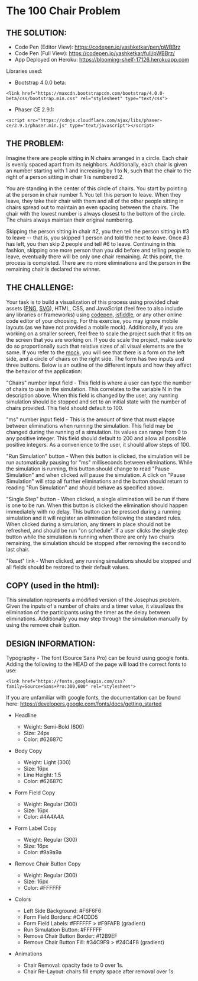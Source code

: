 # The 100 Chair Problem

## THE SOLUTION:
* Code Pen (Editor View): https://codepen.io/yashketkar/pen/pWBBrz
* Code Pen (Full View): https://codepen.io/yashketkar/full/pWBBrz/
* App Deployed on Heroku: https://blooming-shelf-17126.herokuapp.com

Libraries used:
* Bootstrap 4.0.0 beta:
```
<link href="https://maxcdn.bootstrapcdn.com/bootstrap/4.0.0-beta/css/bootstrap.min.css" rel="stylesheet" type="text/css">
```
* Phaser CE 2.9.1:
```
<script src="https://cdnjs.cloudflare.com/ajax/libs/phaser-ce/2.9.1/phaser.min.js" type="text/javascript"></script>
```

## THE PROBLEM:
Imagine there are people sitting in N chairs arranged in a circle. Each chair is evenly spaced apart from its neighbors. Additionally, each chair is given an number starting with 1 and increasing by 1 to N, such that the chair to the right of a person sitting in chair 1 is numbered 2.

You are standing in the center of this circle of chairs. You start by pointing at the person in chair number 1. You tell this person to leave. When they leave, they take their chair with them and all of the other people sitting in chairs spread out to maintain an even spacing between the chairs. The chair with the lowest number is always closest to the bottom of the circle. The chairs always maintain their original numbering.

Skipping the person sitting in chair #2, you then tell the person sitting in #3 to leave -- that is, you skipped 1 person and told the next to leave. Once #3 has left, you then skip 2 people and tell #6 to leave. Continuing in this fashion, skipping one more person than you did before and telling people to leave, eventually there will be only one chair remaining. At this point, the process is completed. There are no more eliminations and the person in the remaining chair is declared the winner.

## THE CHALLENGE:
Your task is to build a visualization of this process using provided chair assets ([PNG](https://media1.popsugar-assets.com/static/imgs/interview/chair.png), [SVG](https://media1.popsugar-assets.com/static/imgs/interview/chair.svg)), HTML, CSS, and JavaScript (feel free to also include any libraries or frameworks) using [codepen](https://codepen.io), [jsfiddle](https://jsfiddle.net), or any other online code editor of your choosing. For this exercise, you may ignore mobile layouts (as we have not provided a mobile mock). Additionally, if you are working on a smaller screen, feel free to scale the project such that it fits on the screen that you are working on. If you do scale the project, make sure to do so proportionally such that relative sizes of all visual elements are the same. If you refer to the [mock](https://media1.popsugar-assets.com/static/imgs/interview/100_Chair_Problem.png), you will see that there is a form on the left side, and a circle of chairs on the right side. The form has two inputs and three buttons. Below is an outline of the different inputs and how they affect the behavior of the application:

"Chairs" number input field - This field is where a user can type the number of chairs to use in the simulation. This correlates to the variable N in the description above. When this field is changed by the user, any running simulation should be stopped and set to an initial state with the number of chairs provided. This field should default to 100.

"ms" number input field - This is the amount of time that must elapse between eliminations when running the simulation. This field may be changed during the running of a simulation. Its values can range from 0 to any positive integer. This field should default to 200 and allow all possible positive integers. As a convenience to the user, it should allow steps of 100.

"Run Simulation" button - When this button is clicked, the simulation will be run automatically pausing for "ms" milliseconds between eliminations. While the simulation is running, this button should change to read "Pause Simulation" and when clicked will pause the simulation. A click on "Pause Simulation" will stop all further eliminations and the button should return to reading "Run Simulation" and should behave as specified above.

"Single Step" button - When clicked, a single elimination will be run if there is one to be run. When this button is clicked the elimination should happen immediately with no delay. This button can be pressed during a running simulation and it will register an elimination following the standard rules. When clicked during a simulation, any timers in place should not be refreshed, and should be run "on schedule". If a user clicks the single step button while the simulation is running when there are only two chairs remaining, the simulation should be stopped after removing the second to last chair.

"Reset" link - When clicked, any running simulations should be stopped and all fields should be restored to their default values.

## COPY (used in the html):
This simulation represents a modified version of the Josephus problem. Given the inputs of a number of chairs and a timer value, it visualizes the elimination of the participants using the timer as the delay between eliminations. Additionally you may step through the simulation manually by using the remove chair button.

## DESIGN INFORMATION:
Typography - The font (Source Sans Pro) can be found using google fonts. Adding the following to the HEAD of the page will load the correct fonts to use:
```
<link href="https://fonts.googleapis.com/css?family=Source+Sans+Pro:300,600" rel="stylesheet">
```
If you are unfamiliar with google fonts, the documentation can be found here: https://developers.google.com/fonts/docs/getting_started

* Headline
  * Weight: Semi-Bold (600)
  * Size: 24px
  * Color: #62687C
* Body Copy
  * Weight: Light (300)
  * Size: 16px
  * Line Height: 1.5
  * Color: #62687C
* Form Field Copy
  * Weight: Regular (300)
  * Size: 16px
  * Color: #4A4A4A
* Form Label Copy
  * Weight: Regular (300)
  * Size: 16px
  * Color: #9a9a9a
* Remove Chair Button Copy
  * Weight: Regular (300)
  * Size: 16px
  * Color: #FFFFFF

* Colors
  * Left Side Background: #F6F6F6
  * Form Field Borders: #C4CDD5
  * Form Field Labels: #FFFFFF > #F9FAFB (gradient)
  * Run Simulation Button: #FFFFFF
  * Remove Chair Button Border: #12B9EF
  * Remove Chair Button Fill: #34C9F9 > #24C4F8 (gradient)
* Animations
  * Chair Removal: opacity fade to 0 over 1s.
  * Chair Re-Layout: chairs fill empty space after removal over 1s.
